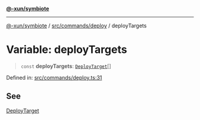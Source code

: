 [**@-xun/symbiote**](../../../../README.md)

***

[@-xun/symbiote](../../../../README.md) / [src/commands/deploy](../README.md) / deployTargets

# Variable: deployTargets

> `const` **deployTargets**: [`DeployTarget`](../enumerations/DeployTarget.md)[]

Defined in: [src/commands/deploy.ts:31](https://github.com/Xunnamius/symbiote/blob/5aba0025b9a2417f80cab078fc2ddb0b25903903/src/commands/deploy.ts#L31)

## See

[DeployTarget](../enumerations/DeployTarget.md)
